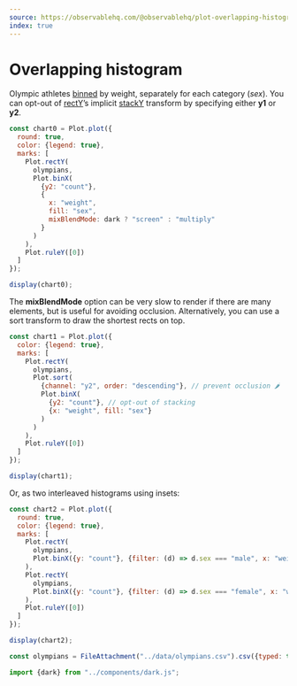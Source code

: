 ```yaml
---
source: https://observablehq.com/@observablehq/plot-overlapping-histogram
index: true
---
```


# Overlapping histogram

Olympic athletes [binned](https://observablehq.com/plot/transforms/bin) by weight, separately for each category (_sex_). You can opt-out of [rectY](https://observablehq.com/plot/marks/rect)’s implicit [stackY](https://observablehq.com/plot/transforms/stack) transform by specifying either **y1** or **y2**.

```js echo
const chart0 = Plot.plot({
  round: true,
  color: {legend: true},
  marks: [
    Plot.rectY(
      olympians,
      Plot.binX(
        {y2: "count"},
        {
          x: "weight",
          fill: "sex",
          mixBlendMode: dark ? "screen" : "multiply"
        }
      )
    ),
    Plot.ruleY([0])
  ]
});

display(chart0);
```

The **mixBlendMode** option can be very slow to render if there are many elements, but is useful for avoiding occlusion. Alternatively, you can use a sort transform to draw the shortest rects on top.

```js echo
const chart1 = Plot.plot({
  color: {legend: true},
  marks: [
    Plot.rectY(
      olympians,
      Plot.sort(
        {channel: "y2", order: "descending"}, // prevent occlusion 🌶️
        Plot.binX(
          {y2: "count"}, // opt-out of stacking
          {x: "weight", fill: "sex"}
        )
      )
    ),
    Plot.ruleY([0])
  ]
});

display(chart1);
```

Or, as two interleaved histograms using insets:

```js echo
const chart2 = Plot.plot({
  round: true,
  color: {legend: true},
  marks: [
    Plot.rectY(
      olympians,
      Plot.binX({y: "count"}, {filter: (d) => d.sex === "male", x: "weight", fill: "sex", insetLeft: 4})
    ),
    Plot.rectY(
      olympians,
      Plot.binX({y: "count"}, {filter: (d) => d.sex === "female", x: "weight", fill: "sex", insetRight: 4})
    ),
    Plot.ruleY([0])
  ]
});

display(chart2);
```

```js echo
const olympians = FileAttachment("../data/olympians.csv").csv({typed: true});
```

```js echo
import {dark} from "../components/dark.js";
```
